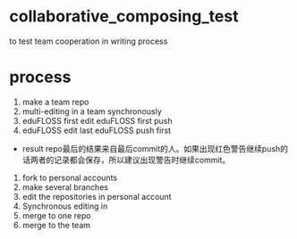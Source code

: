 collaborative_composing_test
============================

to test team cooperation in writing process


process
===================
1. make a team repo
1. multi-editing in a team synchronously
  1. eduFLOSS first edit eduFLOSS first push
  2. eduFLOSS edit last eduFLOSS push first
  
  * result
    repo最后的结果来自最后commit的人。如果出现红色警告继续push的话两者的记录都会保存，所以建议出现警告时继续commit。
1. fork to personal accounts
1. make several branches
1. edit the repositories in personal account 
1. Synchronous editing in 
1. merge to one repo
1. merge to the team
